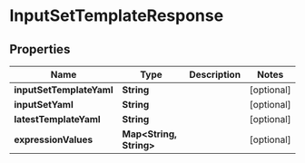 # InputSetTemplateResponse

## Properties
Name | Type | Description | Notes
------------ | ------------- | ------------- | -------------
**inputSetTemplateYaml** | **String** |  |  [optional]
**inputSetYaml** | **String** |  |  [optional]
**latestTemplateYaml** | **String** |  |  [optional]
**expressionValues** | **Map&lt;String, String&gt;** |  |  [optional]
